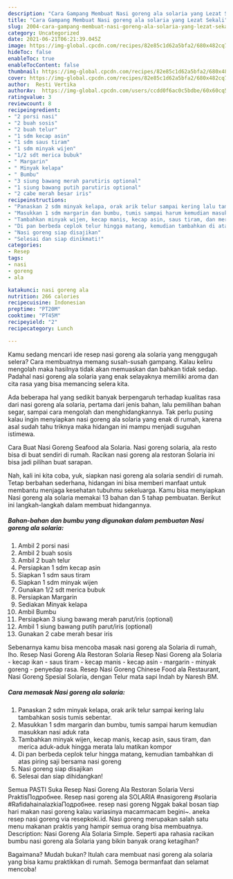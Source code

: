 ```yaml
---
description: "Cara Gampang Membuat Nasi goreng ala solaria yang Lezat Sekali"
title: "Cara Gampang Membuat Nasi goreng ala solaria yang Lezat Sekali"
slug: 2004-cara-gampang-membuat-nasi-goreng-ala-solaria-yang-lezat-sekali
category: Uncategorized
date: 2021-06-21T06:21:39.045Z
image: https://img-global.cpcdn.com/recipes/82e85c1d62a5bfa2/680x482cq70/nasi-goreng-ala-solaria-foto-resep-utama.jpg
hideToc: false
enableToc: true
enableTocContent: false
thumbnail: https://img-global.cpcdn.com/recipes/82e85c1d62a5bfa2/680x482cq70/nasi-goreng-ala-solaria-foto-resep-utama.jpg
cover: https://img-global.cpcdn.com/recipes/82e85c1d62a5bfa2/680x482cq70/nasi-goreng-ala-solaria-foto-resep-utama.jpg
author:  Resti Vertika
authorAv:  https://img-global.cpcdn.com/users/ccdd0f6ac0c5bdbe/60x60cq50/avatar.jpg
ratingvalue: 3
reviewcount: 8
recipeingredient:
- "2 porsi nasi"
- "2 buah sosis"
- "2 buah telur"
- "1 sdm kecap asin"
- "1 sdm saus tiram"
- "1 sdm minyak wijen"
- "1/2 sdt merica bubuk"
- " Margarin"
- " Minyak kelapa"
- " Bumbu"
- "3 siung bawang merah parutiris optional"
- "1 siung bawang putih parutiris optional"
- "2 cabe merah besar iris"
recipeinstructions:
- "Panaskan 2 sdm minyak kelapa, orak arik telur sampai kering lalu tambahkan sosis tumis sebentar."
- "Masukkan 1 sdm margarin dan bumbu, tumis sampai harum kemudian masukkan nasi aduk rata"
- "Tambahkan minyak wijen, kecap manis, kecap asin, saus tiram, dan merica aduk-aduk hingga merata lalu matikan kompor"
- "Di pan berbeda ceplok telur hingga matang, kemudian tambahkan di atas piring saji bersama nasi goreng"
- "Nasi goreng siap disajikan"
- "Selesai dan siap dinikmati!"
categories:
- Resep
tags:
- nasi
- goreng
- ala

katakunci: nasi goreng ala 
nutrition: 266 calories
recipecuisine: Indonesian
preptime: "PT20M"
cooktime: "PT45M"
recipeyield: "2"
recipecategory: Lunch

---
```



Kamu sedang mencari ide resep nasi goreng ala solaria yang menggugah selera? Cara membuatnya memang susah-susah gampang. Kalau keliru mengolah maka hasilnya tidak akan memuaskan dan bahkan tidak sedap. Padahal nasi goreng ala solaria yang enak selayaknya memiliki aroma dan cita rasa yang bisa memancing selera kita.


Ada beberapa hal yang sedikit banyak berpengaruh terhadap kualitas rasa dari nasi goreng ala solaria, pertama dari jenis bahan, lalu pemilihan bahan segar, sampai cara mengolah dan menghidangkannya. Tak perlu pusing kalau ingin menyiapkan nasi goreng ala solaria yang enak di rumah, karena asal sudah tahu triknya maka hidangan ini mampu menjadi suguhan istimewa.

Cara Buat Nasi Goreng Seafood ala Solaria. Nasi goreng solaria, ala resto bisa di buat sendiri di rumah. Racikan nasi goreng ala restoran Solaria ini bisa jadi pilihan buat sarapan.


Nah, kali ini kita coba, yuk, siapkan nasi goreng ala solaria sendiri di rumah. Tetap berbahan sederhana, hidangan ini bisa memberi manfaat untuk membantu menjaga kesehatan tubuhmu sekeluarga. Kamu bisa menyiapkan Nasi goreng ala solaria memakai 13 bahan dan 5 tahap pembuatan. Berikut ini langkah-langkah dalam membuat hidangannya.

<!--inarticleads1-->

##### Bahan-bahan dan bumbu yang digunakan dalam pembuatan Nasi goreng ala solaria:

1. Ambil 2 porsi nasi
1. Ambil 2 buah sosis
1. Ambil 2 buah telur
1. Persiapkan 1 sdm kecap asin
1. Siapkan 1 sdm saus tiram
1. Siapkan 1 sdm minyak wijen
1. Gunakan 1/2 sdt merica bubuk
1. Persiapkan  Margarin
1. Sediakan  Minyak kelapa
1. Ambil  Bumbu
1. Persiapkan 3 siung bawang merah parut/iris (optional)
1. Ambil 1 siung bawang putih parut/iris (optional)
1. Gunakan 2 cabe merah besar iris


Sebenarnya kamu bisa mencoba masak nasi goreng ala Solaria di rumah, lho. Resep Nasi Goreng Ala Restoran Solaria Resep Nasi Goreng ala Solaria - kecap ikan - saus tiram - kecap manis - kecap asin - margarin - minyak goreng - penyedap rasa. Resep Nasi Goreng Chinese Food ala Restaurant, Nasi Goreng Spesial Solaria, dengan Telur mata sapi Indah by Naresh BM. 

<!--inarticleads2-->

##### Cara memasak Nasi goreng ala solaria:

1. Panaskan 2 sdm minyak kelapa, orak arik telur sampai kering lalu tambahkan sosis tumis sebentar.
1. Masukkan 1 sdm margarin dan bumbu, tumis sampai harum kemudian masukkan nasi aduk rata
1. Tambahkan minyak wijen, kecap manis, kecap asin, saus tiram, dan merica aduk-aduk hingga merata lalu matikan kompor
1. Di pan berbeda ceplok telur hingga matang, kemudian tambahkan di atas piring saji bersama nasi goreng
1. Nasi goreng siap disajikan
1. Selesai dan siap dihidangkan!

Semua PASTI Suka Resep Nasi Goreng Ala Restoran Solaria Versi PraktisПодробнее. Resep nasi goreng ala SOLARIA #nasigoreng #solaria #RafidahainalazkiaПодробнее. resep nasi goreng Nggak bakal bosan tiap hari makan nasi goreng kalau variasinya macammacam begini~. aneka resep nasi goreng via resepkoki.id. Nasi goreng merupakan salah satu menu makanan praktis yang hampir semua orang bisa membuatnya. Description: Nasi Goreng Ala Solaria Simple. Seperti apa rahasia racikan bumbu nasi goreng ala Solaria yang bikin banyak orang ketagihan? 

Bagaimana? Mudah bukan? Itulah cara membuat nasi goreng ala solaria yang bisa kamu praktikkan di rumah. Semoga bermanfaat dan selamat mencoba!
